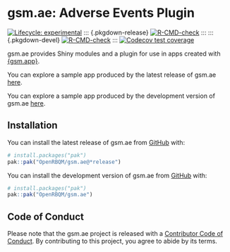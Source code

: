 
<!-- README.md is generated from README.Rmd. Please edit that file -->

# gsm.ae: Adverse Events Plugin

<!-- badges: start -->

[![Lifecycle:
experimental](https://img.shields.io/badge/lifecycle-experimental-orange.svg)](https://lifecycle.r-lib.org/articles/stages.html#experimental)
::: {.pkgdown-release}
[![R-CMD-check](https://github.com/OpenRBQM/gsm.ae/actions/workflows/R-CMD-check.yaml/badge.svg)](https://github.com/OpenRBQM/gsm.ae/actions/workflows/R-CMD-check.yaml)
::: ::: {.pkgdown-devel}
[![R-CMD-check](https://github.com/OpenRBQM/gsm.ae/actions/workflows/R-CMD-check-dev.yaml/badge.svg)](https://github.com/OpenRBQM/gsm.ae/actions/workflows/R-CMD-check-dev.yaml)
::: [![Codecov test
coverage](https://codecov.io/gh/OpenRBQM/gsm.ae/graph/badge.svg)](https://app.codecov.io/gh/OpenRBQM/gsm.ae)
<!-- badges: end -->

gsm.ae provides Shiny modules and a plugin for use in apps created with
[{gsm.app}](https://github.com/Gilead-BioStats/gsm.app).

<div class="pkgdown-release">

You can explore a sample app produced by the latest release of gsm.ae
[here](https://rinpharma.shinyapps.io/gsm-ae).

</div>

<div class="pkgdown-devel">

You can explore a sample app produced by the development version of
gsm.ae [here](https://rinpharma.shinyapps.io/gsm-ae-dev).

</div>

## Installation

<div class="pkgdown-release">

You can install the latest release of gsm.ae from
[GitHub](https://github.com/) with:

``` r
# install.packages("pak")
pak::pak("OpenRBQM/gsm.ae@*release⁠")
```

</div>

<div class="pkgdown-devel">

You can install the development version of gsm.ae from
[GitHub](https://github.com/) with:

``` r
# install.packages("pak")
pak::pak("OpenRBQM/gsm.ae")
```

</div>

## Code of Conduct

Please note that the gsm.ae project is released with a [Contributor Code
of Conduct](https://openrbqm.github.io/gsm.ae/CODE_OF_CONDUCT). By
contributing to this project, you agree to abide by its terms.
